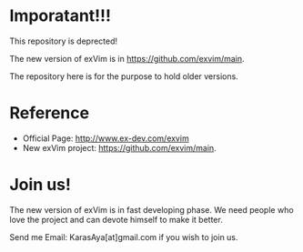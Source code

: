 # Imporatant!!!

This repository is deprected! 

The new version of exVim is in https://github.com/exvim/main. 

The repository here is for the purpose to hold older versions. 

# Reference

- Official Page: http://www.ex-dev.com/exvim
- New exVim project: https://github.com/exvim/main.

# Join us!

The new version of exVim is in fast developing phase. We need people who love the project and can devote himself to make it better. 

Send me Email: KarasAya[at]gmail.com if you wish to join us. 
